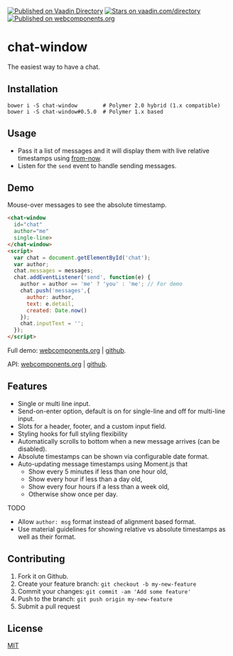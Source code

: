 [![Published on Vaadin  Directory](https://img.shields.io/badge/Vaadin%20Directory-published-00b4f0.svg)](https://vaadin.com/directory/component/jifalopschat-window)
[![Stars on vaadin.com/directory](https://img.shields.io/vaadin-directory/star/jifalopschat-window.svg)](https://vaadin.com/directory/component/jifalopschat-window)
[![Published on webcomponents.org](https://img.shields.io/badge/webcomponents.org-published-blue.svg)](https://www.webcomponents.org/element/jifalops/chat-window)

# chat-window
The easiest way to have a chat.

## Installation
```
bower i -S chat-window        # Polymer 2.0 hybrid (1.x compatible)
bower i -S chat-window#0.5.0  # Polymer 1.x based
```

## Usage
* Pass it a list of messages and it will display them with live relative timestamps
using [from-now](https://www.webcomponents.org/element/jifalops/from-now).
* Listen for the `send` event to handle sending messages.

## Demo
Mouse-over messages to see the absolute timestamp.
<!--
```
<custom-element-demo>
  <template>
    <script src="../webcomponentsjs/webcomponents-lite.js"></script>
    <link rel="import" href="chat-window.html">
    <style is="custom-style">
      chat-window {
        font-size: small;
        --chat-messages-height: 12em;
        --chat-messages-scroller: {
          border: 1px inset #eee;
        }
        --paper-input-container-input: {
          margin: 0 2px;
        };
        --chat-message-text: {
          background-color: #f0f0f0;
          padding: 6px 8px;
          margin: 4px 0;
          border-radius: 6px;
        };
      }
    </style>
    <script>
      var now = Date.now();
      var messages = [
        { author: 'you', text: 'dummy msg 1', created: now - (60*1000) },
        { author: 'me', text: 'dummy msg 2', created: now - (3*60*1000) },
        { author: 'you', text: 'dummy msg 3', created: now - (10*60*1000) },
        { author: 'you', text: 'dummy msg 4', created: now - (60*60*1000) },
        { author: 'me', text: 'dummy msg 5', created: now - (1.2*60*60*1000) },
        { author: 'me', text: 'dummy msg 6', created: now - (1.5*60*60*1000) },
        { author: 'you', text: 'dummy msg 7', created: now - (11.5*60*60*1000) },
        { author: 'me', text: 'dummy msg 8', created: now - (12*60*60*1000) },
        { author: 'you', text: 'dummy msg 9', created: now - (13*60*60*1000) },
        { author: 'me', text: 'dummy msg 10', created: now - (1.5*24*60*60*1000) },
        { author: 'you', text: 'dummy msg 11', created: now - (1.6*24*60*60*1000) },
        { author: 'me', text: 'dummy msg 12', created: now - (4*24*60*60*1000) },
        { author: 'me', text: 'dummy msg 13', created: now - (4.5*24*60*60*1000) },
        { author: 'you', text: 'dummy msg 14', created: now - (14*24*60*60*1000) },
        { author: 'me', text: 'dummy msg 15', created: now - (14.5*24*60*60*1000) },
      ].reverse();
    </script>
    <next-code-block></next-code-block>
  </template>
</custom-element-demo>
```
-->

```html
<chat-window
  id="chat"
  author="me"
  single-line>
</chat-window>
<script>
  var chat = document.getElementById('chat');
  var author;
  chat.messages = messages;
  chat.addEventListener('send', function(e) {
    author = author == 'me' ? 'you' : 'me'; // For demo
    chat.push('messages',{
      author: author,
      text: e.detail,
      created: Date.now()
    });
    chat.inputText = '';
  });
</script>
```

Full demo:
[webcomponents.org](https://www.webcomponents.org/element/jifalops/chat-window/demo/demo/index.html)
| [github](https://jifalops.github.io/chat-window/components/chat-window/demo/).

API: [webcomponents.org](https://www.webcomponents.org/element/jifalops/chat-window/chat-window)
| [github](https://jifalops.github.io/chat-window).

## Features
* Single or multi line input.
* Send-on-enter option, default is on for single-line and off for multi-line input.
* Slots for a header, footer, and a custom input field.
* Styling hooks for full styling flexibility
* Automatically scrolls to bottom when a new message arrives (can be disabled).
* Absolute timestamps can be shown via configurable date format.
* Auto-updating message timestamps using Moment.js that
  * Show every 5 minutes if less than one hour old,
  * Show every hour if less than a day old,
  * Show every four hours if a less than a week old,
  * Otherwise show once per day.

TODO
* Allow `author: msg` format instead of alignment based format.
* Use material guidelines for showing relative vs absolute timestamps as well as their format.

## Contributing

1. Fork it on Github.
2. Create your feature branch: `git checkout -b my-new-feature`
3. Commit your changes: `git commit -am 'Add some feature'`
4. Push to the branch: `git push origin my-new-feature`
5. Submit a pull request

## License

[MIT](https://opensource.org/licenses/MIT)
